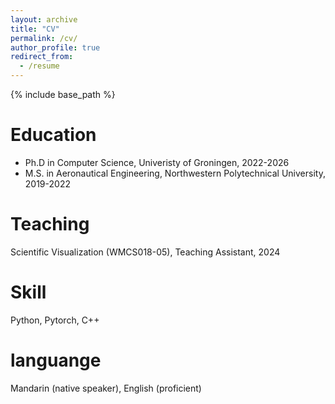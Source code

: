 ```yaml
---
layout: archive
title: "CV"
permalink: /cv/
author_profile: true
redirect_from:
  - /resume
---
```


{% include base_path %}

Education
======
* Ph.D in Computer Science, Univeristy of Groningen, 2022-2026
* M.S. in Aeronautical Engineering, Northwestern Polytechnical University, 2019-2022

Teaching
======
Scientific Visualization (WMCS018-05), Teaching Assistant, 2024

Skill
======
Python, Pytorch, C++

languange
======
Mandarin (native speaker), English (proficient)
